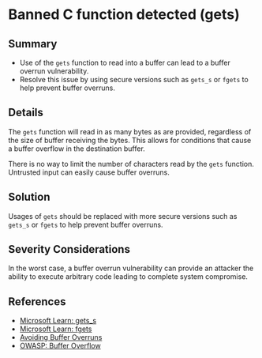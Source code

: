 # Banned C function detected (gets)

## Summary

-   Use of the `gets` function to read into a buffer can lead to a buffer
    overrun vulnerability.
-   Resolve this issue by using secure versions such as `gets_s` or `fgets` to
    help prevent buffer overruns.

## Details

The `gets` function will read in as many bytes as are provided, regardless of
the size of buffer receiving the bytes. This allows for conditions that cause a
buffer overflow in the destination buffer.

There is no way to limit the number of characters read by the `gets` function.
Untrusted input can easily cause buffer overruns.

## Solution

Usages of `gets` should be replaced with more secure versions such as `gets_s`
or `fgets` to help prevent buffer overruns.

## Severity Considerations

In the worst case, a buffer overrun vulnerability can provide an attacker the
ability to execute arbitrary code leading to complete system compromise.

## References

-   [Microsoft Learn: gets_s](https://learn.microsoft.com/en-us/cpp/c-runtime-library/reference/gets-s-getws-s?view=msvc-170)
-   [Microsoft Learn: fgets](https://learn.microsoft.com/en-us/cpp/c-runtime-library/reference/fgets-fgetws?view=msvc-170)
-   [Avoiding Buffer Overruns](https://learn.microsoft.com/en-us/windows/win32/SecBP/avoiding-buffer-overruns)
-   [OWASP: Buffer Overflow](https://owasp.org/www-community/vulnerabilities/Buffer_Overflow)
